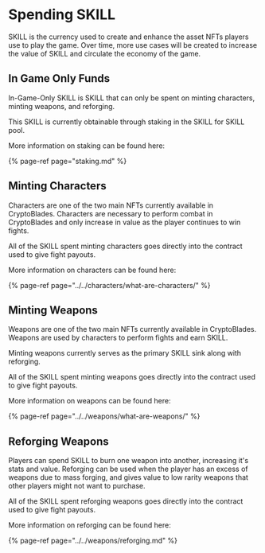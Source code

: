 # Spending SKILL

SKILL is the currency used to create and enhance the asset NFTs players use to play the game. Over time, more use cases will be created to increase the value of SKILL and circulate the economy of the game.

## In Game Only Funds

In-Game-Only SKILL is SKILL that can only be spent on minting characters, minting weapons, and reforging.

This SKILL is currently obtainable through staking in the SKILL for SKILL pool.

More information on staking can be found here:

{% page-ref page="staking.md" %}

## Minting Characters

Characters are one of the two main NFTs currently available in CryptoBlades. Characters are necessary to perform combat in CryptoBlades and only increase in value as the player continues to win fights.

All of the SKILL spent minting characters goes directly into the contract used to give fight payouts.

More information on characters can be found here:

{% page-ref page="../../characters/what-are-characters/" %}

## Minting Weapons

Weapons are one of the two main NFTs currently available in CryptoBlades. Weapons are used by characters to perform fights and earn SKILL.

Minting weapons currently serves as the primary SKILL sink along with reforging.

All of the SKILL spent minting weapons goes directly into the contract used to give fight payouts.

More information on weapons can be found here:

{% page-ref page="../../weapons/what-are-weapons/" %}

## Reforging Weapons

Players can spend SKILL to burn one weapon into another, increasing it's stats and value. Reforging can be used when the player has an excess of weapons due to mass forging, and gives value to low rarity weapons that other players might not want to purchase.

All of the SKILL spent reforging weapons goes directly into the contract used to give fight payouts.

More information on reforging can be found here:

{% page-ref page="../../weapons/reforging.md" %}

